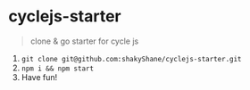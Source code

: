 # cyclejs-starter
> clone &amp; go starter for cycle js

1. `git clone git@github.com:shakyShane/cyclejs-starter.git`
2. `npm i && npm start`
3. Have fun!
